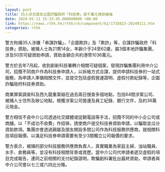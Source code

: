 ```yaml
---
layout: post
title: 35人涉合謀及企圖詐騙政府「科技券」逾千萬元資助被捕
date: 2024-01-11 15:33:45.000000000 +08:00
link: https://news.rthk.hk/rthk/ch/component/k2/1735823-20240111.htm
categories: rthk
---
```


警方拘捕35人涉嫌「串謀詐騙」、「企圖欺詐」及「欺詐」等，合謀詐騙政府「科技券」資助。被捕人士為21男14女，年齡介乎24至62歲，屬3個本地詐騙集團，涉及50宗可疑資助申請，資助金額合共約港幣1036萬元。

警方於去年7月起，收到創新科技署轉介相關可疑個案，發現詐騙集團利用中介公司，招攬不同商戶作為科技券申請人，以拆帳方式合謀，提供申請科技券的一站式服務，為申請人準備相關文件，並提交包括虛假營運證明、虛假付款紀錄等，企圖詐騙政府科技券資助。

商業罪案調查科及西九龍重案組在過去兩日搜查多個地點，包括64間涉案公司、被捕人士住所及辦公地點，檢獲涉案公司營運及員工紀錄、銀行文件，及約36萬元現金。

警方相信不良中介公司透過社交媒體或促銷電話等手法，招攬不同的中小企公司或商舖，以「不成功不收費」作招徠，誘使商戶提交科技券資助申請，以騙取並瓜分資助款項。集團亦會透過親屬及朋友開設多間公司作為科技服務供應商，就相關科技項目報價，以滿足科技券申請需要有至少3間獨立公司報價的要求。

警方表示，被捕的部分科技服務供應商負責人，真實職業為家庭主婦、油站職員、水手、倉務員等，並沒有科技相關背景或資歷。當中介公司代申請者遞交虛假的項目完成報告，連同之前相關的支付紀錄證明，欺騙創科署批出最終資助，申請者與中介公司會以七三或六四比分賬。
